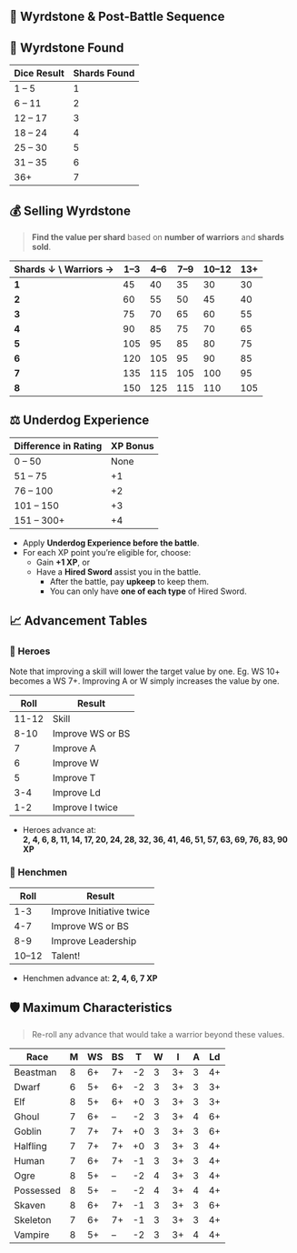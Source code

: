 ## 💎 Wyrdstone & Post-Battle Sequence
## 🧪 Wyrdstone Found

|Dice Result|Shards Found|
|---|---|
|1 – 5|1|
|6 – 11|2|
|12 – 17|3|
|18 – 24|4|
|25 – 30|5|
|31 – 35|6|
|36+|7|

## 💰 Selling Wyrdstone
> **Find the value per shard** based on **number of warriors** and **shards sold**.

|Shards ↓ \ Warriors →|1–3|4–6|7–9|10–12|13+|
|---|---|---|---|---|---|
|**1**|45|40|35|30|30|
|**2**|60|55|50|45|40|
|**3**|75|70|65|60|55|
|**4**|90|85|75|70|65|
|**5**|105|95|85|80|75|
|**6**|120|105|95|90|85|
|**7**|135|115|105|100|95|
|**8**|150|125|115|110|105|

## ⚖️ Underdog Experience

|Difference in Rating|XP Bonus|
|---|---|
|0 – 50|None|
|51 – 75|+1|
|76 – 100|+2|
|101 – 150|+3|
|151 – 300+|+4|

- Apply **Underdog Experience before the battle**.
- For each XP point you’re eligible for, choose:
    - Gain **+1 XP**, or
    - Have a **Hired Sword** assist you in the battle.
        - After the battle, pay **upkeep** to keep them.
        - You can only have **one of each type** of Hired Sword.
## 📈 Advancement Tables

### 🦸 Heroes
Note that improving a skill will lower the target value by one. Eg. WS 10+ becomes a WS 7+. Improving A or W simply increases the value by one.

| Roll  | Result           |
| ----- | ---------------- |
| 11-12 | Skill            |
| 8-10  | Improve WS or BS |
| 7     | Improve A        |
| 6     | Improve W        |
| 5     | Improve T        |
| 3-4   | Improve Ld       |
| 1-2   | Improve I twice  |


- Heroes advance at:  
    **2, 4, 6, 8, 11, 14, 17, 20, 24, 28, 32, 36, 41, 46, 51, 57, 63, 69, 76, 83, 90 XP**
### 🧍 Henchmen

| Roll  | Result                   |
| ----- | ------------------------ |
| 1-3   | Improve Initiative twice |
| 4-7   | Improve WS or BS         |
| 8-9   | Improve Leadership       |
| 10–12 | Talent!                  |

- Henchmen advance at: **2, 4, 6, 7 XP**
## 🛡️ Maximum Characteristics

> Re-roll any advance that would take a warrior beyond these values.

| Race      | M   | WS  | BS  | T   | W   | I   | A   | Ld  |
| --------- | --- | --- | --- | --- | --- | --- | --- | --- |
| Beastman  | 8   | 6+  | 7+  | -2  | 3   | 3+  | 3   | 4+  |
| Dwarf     | 6   | 5+  | 6+  | -2  | 3   | 3+  | 3   | 3+  |
| Elf       | 8   | 5+  | 6+  | +0  | 3   | 3+  | 3   | 3+  |
| Ghoul     | 7   | 6+  | –   | -2  | 3   | 3+  | 4   | 6+  |
| Goblin    | 7   | 7+  | 7+  | +0  | 3   | 3+  | 3   | 6+  |
| Halfling  | 7   | 7+  | 7+  | +0  | 3   | 3+  | 3   | 4+  |
| Human     | 7   | 6+  | 7+  | -1  | 3   | 3+  | 3   | 4+  |
| Ogre      | 8   | 5+  | –   | -2  | 4   | 3+  | 3   | 4+  |
| Possessed | 8   | 5+  | –   | -2  | 4   | 3+  | 4   | 4+  |
| Skaven    | 8   | 6+  | 7+  | -1  | 3   | 3+  | 3   | 6+  |
| Skeleton  | 7   | 6+  | 7+  | -1  | 3   | 3+  | 3   | 4+  |
| Vampire   | 8   | 5+  | –   | -2  | 3   | 3+  | 4   | 4+  |
